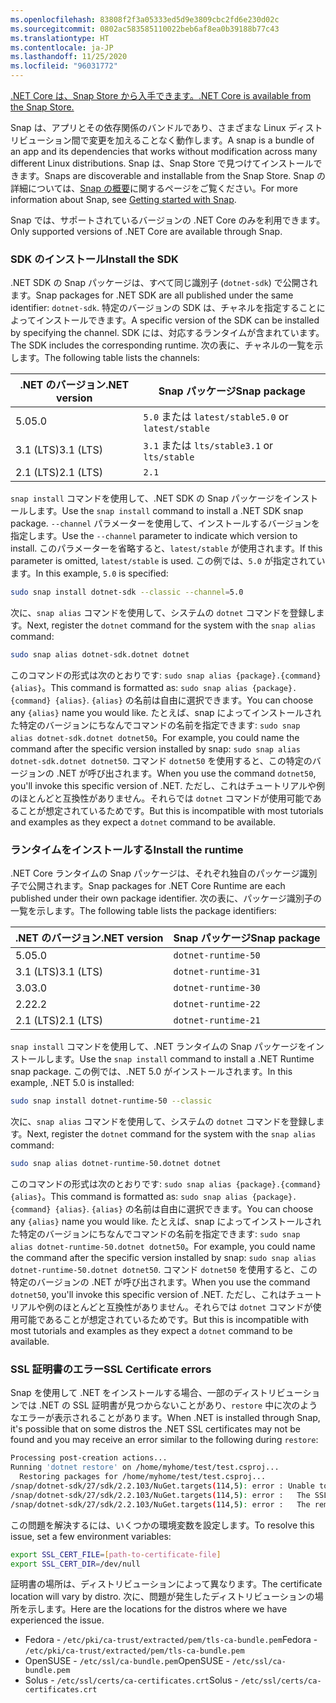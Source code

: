 ```yaml
---
ms.openlocfilehash: 83808f2f3a05333ed5d9e3809cbc2fd6e230d02c
ms.sourcegitcommit: 0802ac583585110022beb6af8ea0b39188b77c43
ms.translationtype: HT
ms.contentlocale: ja-JP
ms.lasthandoff: 11/25/2020
ms.locfileid: "96031772"
---
```


[<span data-ttu-id="cf788-101">.NET Core は、Snap Store から入手できます。</span><span class="sxs-lookup"><span data-stu-id="cf788-101">.NET Core is available from the Snap Store.</span></span>](https://snapcraft.io/dotnet-sdk)

<span data-ttu-id="cf788-102">Snap は、アプリとその依存関係のバンドルであり、さまざまな Linux ディストリビューション間で変更を加えることなく動作します。</span><span class="sxs-lookup"><span data-stu-id="cf788-102">A snap is a bundle of an app and its dependencies that works without modification across many different Linux distributions.</span></span> <span data-ttu-id="cf788-103">Snap は、Snap Store で見つけてインストールできます。</span><span class="sxs-lookup"><span data-stu-id="cf788-103">Snaps are discoverable and installable from the Snap Store.</span></span> <span data-ttu-id="cf788-104">Snap の詳細については、[Snap の概要](https://snapcraft.io/docs/getting-started)に関するページをご覧ください。</span><span class="sxs-lookup"><span data-stu-id="cf788-104">For more information about Snap, see [Getting started with Snap](https://snapcraft.io/docs/getting-started).</span></span>

<span data-ttu-id="cf788-105">Snap では、サポートされているバージョンの .NET Core のみを利用できます。</span><span class="sxs-lookup"><span data-stu-id="cf788-105">Only supported versions of .NET Core are available through Snap.</span></span>

### <a name="install-the-sdk"></a><span data-ttu-id="cf788-106">SDK のインストール</span><span class="sxs-lookup"><span data-stu-id="cf788-106">Install the SDK</span></span>

<span data-ttu-id="cf788-107">.NET SDK の Snap パッケージは、すべて同じ識別子 (`dotnet-sdk`) で公開されます。</span><span class="sxs-lookup"><span data-stu-id="cf788-107">Snap packages for .NET SDK are all published under the same identifier: `dotnet-sdk`.</span></span> <span data-ttu-id="cf788-108">特定のバージョンの SDK は、チャネルを指定することによってインストールできます。</span><span class="sxs-lookup"><span data-stu-id="cf788-108">A specific version of the SDK can be installed by specifying the channel.</span></span> <span data-ttu-id="cf788-109">SDK には、対応するランタイムが含まれています。</span><span class="sxs-lookup"><span data-stu-id="cf788-109">The SDK includes the corresponding runtime.</span></span> <span data-ttu-id="cf788-110">次の表に、チャネルの一覧を示します。</span><span class="sxs-lookup"><span data-stu-id="cf788-110">The following table lists the channels:</span></span>

| <span data-ttu-id="cf788-111">.NET のバージョン</span><span class="sxs-lookup"><span data-stu-id="cf788-111">.NET version</span></span> | <span data-ttu-id="cf788-112">Snap パッケージ</span><span class="sxs-lookup"><span data-stu-id="cf788-112">Snap package</span></span>             |
|--------------|--------------------------|
| <span data-ttu-id="cf788-113">5.0</span><span class="sxs-lookup"><span data-stu-id="cf788-113">5.0</span></span>          | <span data-ttu-id="cf788-114">`5.0` または `latest/stable`</span><span class="sxs-lookup"><span data-stu-id="cf788-114">`5.0` or `latest/stable`</span></span> |
| <span data-ttu-id="cf788-115">3.1 (LTS)</span><span class="sxs-lookup"><span data-stu-id="cf788-115">3.1 (LTS)</span></span>    | <span data-ttu-id="cf788-116">`3.1` または `lts/stable`</span><span class="sxs-lookup"><span data-stu-id="cf788-116">`3.1` or `lts/stable`</span></span>    |
| <span data-ttu-id="cf788-117">2.1 (LTS)</span><span class="sxs-lookup"><span data-stu-id="cf788-117">2.1 (LTS)</span></span>    | `2.1`                    |

<span data-ttu-id="cf788-118">`snap install` コマンドを使用して、.NET SDK の Snap パッケージをインストールします。</span><span class="sxs-lookup"><span data-stu-id="cf788-118">Use the `snap install` command to install a .NET SDK snap package.</span></span> <span data-ttu-id="cf788-119">`--channel` パラメーターを使用して、インストールするバージョンを指定します。</span><span class="sxs-lookup"><span data-stu-id="cf788-119">Use the `--channel` parameter to indicate which version to install.</span></span> <span data-ttu-id="cf788-120">このパラメーターを省略すると、`latest/stable` が使用されます。</span><span class="sxs-lookup"><span data-stu-id="cf788-120">If this parameter is omitted, `latest/stable` is used.</span></span> <span data-ttu-id="cf788-121">この例では、`5.0` が指定されています。</span><span class="sxs-lookup"><span data-stu-id="cf788-121">In this example, `5.0` is specified:</span></span>

```bash
sudo snap install dotnet-sdk --classic --channel=5.0
```

<span data-ttu-id="cf788-122">次に、`snap alias` コマンドを使用して、システムの `dotnet` コマンドを登録します。</span><span class="sxs-lookup"><span data-stu-id="cf788-122">Next, register the `dotnet` command for the system with the `snap alias` command:</span></span>

```bash
sudo snap alias dotnet-sdk.dotnet dotnet
```

<span data-ttu-id="cf788-123">このコマンドの形式は次のとおりです: `sudo snap alias {package}.{command} {alias}`。</span><span class="sxs-lookup"><span data-stu-id="cf788-123">This command is formatted as: `sudo snap alias {package}.{command} {alias}`.</span></span> <span data-ttu-id="cf788-124">`{alias}` の名前は自由に選択できます。</span><span class="sxs-lookup"><span data-stu-id="cf788-124">You can choose any `{alias}` name you would like.</span></span> <span data-ttu-id="cf788-125">たとえば、snap によってインストールされた特定のバージョンにちなんでコマンドの名前を指定できます: `sudo snap alias dotnet-sdk.dotnet dotnet50`。</span><span class="sxs-lookup"><span data-stu-id="cf788-125">For example, you could name the command after the specific version installed by snap: `sudo snap alias dotnet-sdk.dotnet dotnet50`.</span></span> <span data-ttu-id="cf788-126">コマンド `dotnet50` を使用すると、この特定のバージョンの .NET が呼び出されます。</span><span class="sxs-lookup"><span data-stu-id="cf788-126">When you use the command `dotnet50`, you'll invoke this specific version of .NET.</span></span> <span data-ttu-id="cf788-127">ただし、これはチュートリアルや例のほとんどと互換性がありません。それらでは `dotnet` コマンドが使用可能であることが想定されているためです。</span><span class="sxs-lookup"><span data-stu-id="cf788-127">But this is incompatible with most tutorials and examples as they expect a `dotnet` command to be available.</span></span>

### <a name="install-the-runtime"></a><span data-ttu-id="cf788-128">ランタイムをインストールする</span><span class="sxs-lookup"><span data-stu-id="cf788-128">Install the runtime</span></span>

<span data-ttu-id="cf788-129">.NET Core ランタイムの Snap パッケージは、それぞれ独自のパッケージ識別子で公開されます。</span><span class="sxs-lookup"><span data-stu-id="cf788-129">Snap packages for .NET Core Runtime are each published under their own package identifier.</span></span> <span data-ttu-id="cf788-130">次の表に、パッケージ識別子の一覧を示します。</span><span class="sxs-lookup"><span data-stu-id="cf788-130">The following table lists the package identifiers:</span></span>

| <span data-ttu-id="cf788-131">.NET のバージョン</span><span class="sxs-lookup"><span data-stu-id="cf788-131">.NET version</span></span>      | <span data-ttu-id="cf788-132">Snap パッケージ</span><span class="sxs-lookup"><span data-stu-id="cf788-132">Snap package</span></span>        |
|-------------------|---------------------|
| <span data-ttu-id="cf788-133">5.0</span><span class="sxs-lookup"><span data-stu-id="cf788-133">5.0</span></span>               | `dotnet-runtime-50` |
| <span data-ttu-id="cf788-134">3.1 (LTS)</span><span class="sxs-lookup"><span data-stu-id="cf788-134">3.1 (LTS)</span></span>         | `dotnet-runtime-31` |
| <span data-ttu-id="cf788-135">3.0</span><span class="sxs-lookup"><span data-stu-id="cf788-135">3.0</span></span>               | `dotnet-runtime-30` |
| <span data-ttu-id="cf788-136">2.2</span><span class="sxs-lookup"><span data-stu-id="cf788-136">2.2</span></span>               | `dotnet-runtime-22` |
| <span data-ttu-id="cf788-137">2.1 (LTS)</span><span class="sxs-lookup"><span data-stu-id="cf788-137">2.1 (LTS)</span></span>         | `dotnet-runtime-21` |

<span data-ttu-id="cf788-138">`snap install` コマンドを使用して、.NET ランタイムの Snap パッケージをインストールします。</span><span class="sxs-lookup"><span data-stu-id="cf788-138">Use the `snap install` command to install a .NET Runtime snap package.</span></span> <span data-ttu-id="cf788-139">この例では、.NET 5.0 がインストールされます。</span><span class="sxs-lookup"><span data-stu-id="cf788-139">In this example, .NET 5.0 is installed:</span></span>

```bash
sudo snap install dotnet-runtime-50 --classic
```

<span data-ttu-id="cf788-140">次に、`snap alias` コマンドを使用して、システムの `dotnet` コマンドを登録します。</span><span class="sxs-lookup"><span data-stu-id="cf788-140">Next, register the `dotnet` command for the system with the `snap alias` command:</span></span>

```bash
sudo snap alias dotnet-runtime-50.dotnet dotnet
```

<span data-ttu-id="cf788-141">このコマンドの形式は次のとおりです: `sudo snap alias {package}.{command} {alias}`。</span><span class="sxs-lookup"><span data-stu-id="cf788-141">This command is formatted as: `sudo snap alias {package}.{command} {alias}`.</span></span> <span data-ttu-id="cf788-142">`{alias}` の名前は自由に選択できます。</span><span class="sxs-lookup"><span data-stu-id="cf788-142">You can choose any `{alias}` name you would like.</span></span> <span data-ttu-id="cf788-143">たとえば、snap によってインストールされた特定のバージョンにちなんでコマンドの名前を指定できます: `sudo snap alias dotnet-runtime-50.dotnet dotnet50`。</span><span class="sxs-lookup"><span data-stu-id="cf788-143">For example, you could name the command after the specific version installed by snap: `sudo snap alias dotnet-runtime-50.dotnet dotnet50`.</span></span> <span data-ttu-id="cf788-144">コマンド `dotnet50` を使用すると、この特定のバージョンの .NET が呼び出されます。</span><span class="sxs-lookup"><span data-stu-id="cf788-144">When you use the command `dotnet50`, you'll invoke this specific version of .NET.</span></span> <span data-ttu-id="cf788-145">ただし、これはチュートリアルや例のほとんどと互換性がありません。それらでは `dotnet` コマンドが使用可能であることが想定されているためです。</span><span class="sxs-lookup"><span data-stu-id="cf788-145">But this is incompatible with most tutorials and examples as they expect a `dotnet` command to be available.</span></span>

### <a name="ssl-certificate-errors"></a><span data-ttu-id="cf788-146">SSL 証明書のエラー</span><span class="sxs-lookup"><span data-stu-id="cf788-146">SSL Certificate errors</span></span>

<span data-ttu-id="cf788-147">Snap を使用して .NET をインストールする場合、一部のディストリビューションでは .NET の SSL 証明書が見つからないことがあり、`restore` 中に次のようなエラーが表示されることがあります。</span><span class="sxs-lookup"><span data-stu-id="cf788-147">When .NET is installed through Snap, it's possible that on some distros the .NET SSL certificates may not be found and you may receive an error similar to the following during `restore`:</span></span>

```bash
Processing post-creation actions...
Running 'dotnet restore' on /home/myhome/test/test.csproj...
  Restoring packages for /home/myhome/test/test.csproj...
/snap/dotnet-sdk/27/sdk/2.2.103/NuGet.targets(114,5): error : Unable to load the service index for source https://api.nuget.org/v3/index.json. [/home/myhome/test/test.csproj]
/snap/dotnet-sdk/27/sdk/2.2.103/NuGet.targets(114,5): error :   The SSL connection could not be established, see inner exception. [/home/myhome/test/test.csproj]
/snap/dotnet-sdk/27/sdk/2.2.103/NuGet.targets(114,5): error :   The remote certificate is invalid according to the validation procedure. [/home/myhome/test/test.csproj]
```

<span data-ttu-id="cf788-148">この問題を解決するには、いくつかの環境変数を設定します。</span><span class="sxs-lookup"><span data-stu-id="cf788-148">To resolve this issue, set a few environment variables:</span></span>

```bash
export SSL_CERT_FILE=[path-to-certificate-file]
export SSL_CERT_DIR=/dev/null
```

<span data-ttu-id="cf788-149">証明書の場所は、ディストリビューションによって異なります。</span><span class="sxs-lookup"><span data-stu-id="cf788-149">The certificate location will vary by distro.</span></span> <span data-ttu-id="cf788-150">次に、問題が発生したディストリビューションの場所を示します。</span><span class="sxs-lookup"><span data-stu-id="cf788-150">Here are the locations for the distros where we have experienced the issue.</span></span>

* <span data-ttu-id="cf788-151">Fedora - `/etc/pki/ca-trust/extracted/pem/tls-ca-bundle.pem`</span><span class="sxs-lookup"><span data-stu-id="cf788-151">Fedora - `/etc/pki/ca-trust/extracted/pem/tls-ca-bundle.pem`</span></span>
* <span data-ttu-id="cf788-152">OpenSUSE - `/etc/ssl/ca-bundle.pem`</span><span class="sxs-lookup"><span data-stu-id="cf788-152">OpenSUSE - `/etc/ssl/ca-bundle.pem`</span></span>
* <span data-ttu-id="cf788-153">Solus - `/etc/ssl/certs/ca-certificates.crt`</span><span class="sxs-lookup"><span data-stu-id="cf788-153">Solus - `/etc/ssl/certs/ca-certificates.crt`</span></span>
